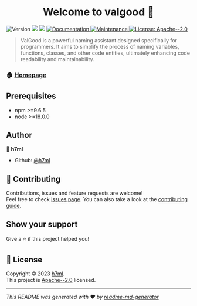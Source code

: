 <h1 align="center">Welcome to valgood 👋</h1>
<p>
  <img alt="Version" src="https://img.shields.io/badge/version-0.0.1-blue.svg?cacheSeconds=2592000" />
  <img src="https://img.shields.io/badge/npm-%3E%3D9.6.5-blue.svg" />
  <img src="https://img.shields.io/badge/node-%3E%3D18.0.0-blue.svg" />
  <a href="https://github.com/h7ml/valgood#readme" target="_blank">
    <img alt="Documentation" src="https://img.shields.io/badge/documentation-yes-brightgreen.svg" />
  </a>
  <a href="https://github.com/h7ml/valgood/graphs/commit-activity" target="_blank">
    <img alt="Maintenance" src="https://img.shields.io/badge/Maintained%3F-yes-green.svg" />
  </a>
  <a href="https://github.com/h7ml/valgood/blob/master/LICENSE" target="_blank">
    <img alt="License: Apache--2.0" src="https://img.shields.io/github/license/h7ml/valgood" />
  </a>
</p>

> ValGood is a powerful naming assistant designed specifically for programmers. It aims to simplify the process of naming variables, functions, classes, and other code entities, ultimately enhancing code readability and maintainability.

### 🏠 [Homepage](https://valgood.h7ml.cn)

## Prerequisites

- npm >=9.6.5
- node >=18.0.0

## Author

👤 **h7ml**

- Github: [@h7ml](https://github.com/h7ml)

## 🤝 Contributing

Contributions, issues and feature requests are welcome!<br />Feel free to check [issues page](https://github.com/h7ml/valgood/issues). You can also take a look at the [contributing guide](https://github.com/h7ml/valgood/blob/master/CONTRIBUTING.md).

## Show your support

Give a ⭐️ if this project helped you!

## 📝 License

Copyright © 2023 [h7ml](https://github.com/h7ml).<br />
This project is [Apache--2.0](https://github.com/h7ml/valgood/blob/master/LICENSE) licensed.

---

_This README was generated with ❤️ by [readme-md-generator](https://github.com/kefranabg/readme-md-generator)_
